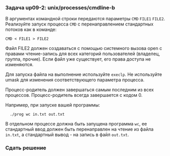 ### Задача up09-2: unix/processes/cmdline-b

В аргументах командной строки передаются параметры `CMD` `FILE1`
`FILE2`. Реализуйте запуск процесса `CMD` с перенаправлением стандартных
потоков как в команде:

    CMD < FILE1 > FILE2

Файл FILE2 должен создаваться с помощью системного вызова open с правами
чтение-запись для всех категорий пользователей (владелец, группа,
прочие). Если файл уже существует, его права доступа не изменяются.

Для запуска файла на выполнение используйте `execlp`. Не используйте
umask для изменения соответствующего параметра процесса.

Процесс-родитель должен завершаться самым последним из всех процессов.
Процесс-родитель всегда завершается с кодом 0.

Например, при запуске вашей программы:

      ./prog wc in.txt out.txt

В отдельном процессе должна быть запущена программа `wc`, ее стандартный
ввод должен быть перенаправлен на чтение из файла `in.txt`, а
стандартный вывод - на запись в файл `out.txt`.

### Сдать решение
